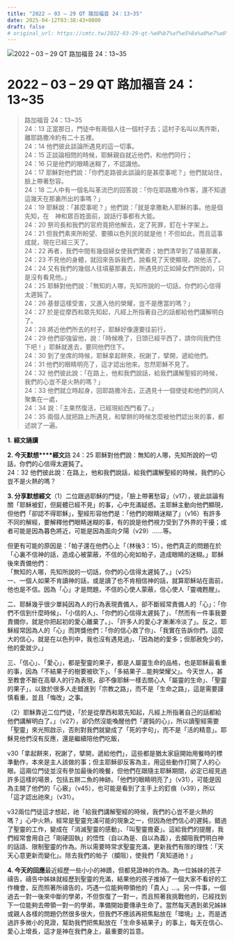 ```yaml
---
title: "2022 – 03 – 29 QT 路加福音 24：13~35"
date: 2025-04-12T03:38:43+0800
draft: false
# original_url: https://cmtc.tw/2022-03-29-qt-%e8%b7%af%e5%8a%a0%e7%a6%8f%e9%9f%b3-24%ef%bc%9a1335
---
```


![2022 – 03 – 29 QT 路加福音 24：13~35](/images/qt.jpg   "2022 – 03 – 29 QT 路加福音 24：13~35")

# 2022 – 03 – 29 QT 路加福音 24：13~35

> 路加福音 24：13~35  
> 24：13 正當那日，門徒中有兩個人往一個村子去；這村子名叫以馬忤斯，離耶路撒冷約有二十五裡。  
> 24：14 他們彼此談論所遇見的這一切事。  
> 24：15 正談論相問的時候，耶穌親自就近他們，和他們同行；  
> 24：16 只是他們的眼睛迷糊了，不認識他。  
> 24：17 耶穌對他們說：「你們走路彼此談論的是甚麼事呢？」他們就站住，臉上帶著愁容。  
> 24：18 二人中有一個名叫革流巴的回答說：「你在耶路撒冷作客，還不知道這幾天在那裏所出的事嗎？」  
> 24：19 耶穌說：「甚麼事呢？」他們說：「就是拿撒勒人耶穌的事。他是個先知，在　神和眾百姓面前，說話行事都有大能。  
> 24：20 祭司長和我們的官府竟把他解去，定了死罪，釘在十字架上。  
> 24：21 但我們素來所盼望、要贖以色列民的就是他！不但如此，而且這事成就，現在已經三天了。  
> 24：22 再者，我們中間有幾個婦女使我們驚奇；她們清早到了墳墓那裏，  
> 24：23 不見他的身體，就回來告訴我們，說看見了天使顯現，說他活了。  
> 24：24 又有我們的幾個人往墳墓那裏去，所遇見的正如婦女們所說的，只是沒有看見他。」  
> 24：25 耶穌對他們說：「無知的人哪，先知所說的一切話，你們的心信得太遲鈍了。  
> 24：26 基督這樣受害，又進入他的榮耀，豈不是應當的嗎？」  
> 24：27 於是從摩西和眾先知起，凡經上所指著自己的話都給他們講解明白了。  
> 24：28 將近他們所去的村子，耶穌好像還要往前行，  
> 24：29 他們卻強留他，說：「時候晚了，日頭已經平西了，請你同我們住下吧！」耶穌就進去，要同他們住下。  
> 24：30 到了坐席的時候，耶穌拿起餅來，祝謝了，擘開，遞給他們。  
> 24：31 他們的眼睛明亮了，這才認出他來。忽然耶穌不見了。  
> 24：32 他們彼此說：「在路上，他和我們說話，給我們講解聖經的時候，我們的心豈不是火熱的嗎？」  
> 24：33 他們就立時起身，回耶路撒冷去，正遇見十一個使徒和他們的同人聚集在一處，  
> 24：34 說：「主果然復活，已經現給西門看了。」  
> 24：35 兩個人就把路上所遇見，和擘餅的時候怎麼被他們認出來的事，都述說了一遍。

**1.** **經文誦讀**

**2. 今天默想****經文**路 24：25 耶穌對他們說：無知的人哪，先知所說的一切話，你們的心信得太遲鈍了。  
24：32 他們彼此說：在路上，他和我們說話，給我們講解聖經的時候，我們的心豈不是火熱的嗎？

**3. 分享默想經文**（1）二位跟過耶穌的門徒，「臉上帶著愁容」（v17），彼此談論有關「耶穌被釘，但屍體已經不見」的事，心中充滿疑惑。主耶穌主動向他們顯現，但他們「卻認不得耶穌」，聖經形容他們是：「他們的眼睛迷糊了」（v16）有許多不同的解經，要解釋他們眼睛迷糊的事，有的說是他們視力受到了外界的干擾；或者可能是因為暮色將近，可能是因為面向夕陽（v29）……等。

但更有可能的原因是：「帕子還在他們心上「（林後3：15），他們真正的問題在於「心裏不信神的話，造成心被蒙蔽，不信的心宛如帕子，造成眼睛的迷糊。」耶穌後來責備他們：  
「無知的人哪，先知所說的一切話，你們的心信得太遲鈍了。」（v25）  
一、一個人如果不肯讀神的話，或是讀了也不肯相信神的話，就算耶穌站在面前，他也是不信。因為「心」才是問題，不信的心使人蒙蔽，信心使人「靈魂甦醒」。

二、耶穌幾乎很少單純因為人的行為表現責備人，卻不斷經常責備人的「心」：「你們不信到什麼時候」、「小信的人」、「你們的心信得太遲鈍了」、「然而有一件事我要責備你，就是你把起初的愛心離棄了。」、「許多人的愛心才漸漸冷淡了」。反之，耶穌經常因為人的「心」而誇獎他們：「你的信心救了你」、「我實在告訴你們，這麼大的信心，就是在以色列中，我也沒有遇見過」、「因為她的愛多；但那赦免少的，他的愛就少。」

三、「信心」、「愛心」，都是聖靈的果子，都是人屬靈生命的品格，也是耶穌最看重的事，因為「不結果子的樹要被砍下」、「多結果子…能夠榮耀父」。今天世人，甚至教會不斷在高舉人的行為表現，卻不像耶穌一樣去關心人「屬靈的生命」、「聖靈的果子」，以致於很多人走錯進到「宗教之路」，而不是「生命之路」，這是需要謹慎看重，並且「悔改」之事。

（2）耶穌靠近二位門徒，「於是從摩西和眾先知起，凡經上所指著自己的話都給他們講解明白了。」（v27），卻仍然沒能喚醒他們「遲鈍的心」，所以讀聖經需要「聖靈」來光照啟示，否則對我們就變成了「死的字句」，而不是「活的精意」。耶穌見他們沒有反應，還是繼續陪他們吃飯，

v30「拿起餅來，祝謝了，擘開，遞給他們」，這些都是猶太家庭開始用餐時的標準動作，本來是主人該做的事；但主耶穌卻反客為主，用這些動作打開了人的心眼。這兩位門徒並沒有參加最後的晚餐，但他們在跟隨主耶穌期間，必定已經見過許多這樣的場景，包括五餅二魚的神跡。「他們的眼睛明亮了」（v31），可能是因為主開了他們的「心竅」（v45），也可能是看到了主手上的釘痕（v39），所以「這才認出祂來」（v31）。

v32兩位門徒這才想起，祂「給我們講解聖經的時候，我們的心豈不是火熱的嗎？」心中火熱，經常是聖靈充滿可能的現象之一，但因為他們信心的遲鈍，錯過了聖靈的工作，變成在「消滅聖靈的感動」、「叫聖靈擔憂」。這給我們的提醒，我們經常會用自己「剛硬固執」的悟性（自以為是、自以為義），去攔阻我們明白神的話語、限制聖靈的作為。所以需要時常求聖靈充滿，更新我們有限的理性：「天天心意更新而變化」。除去我們的帕子（攔阻），使我們「真知道祂！」

**4. 今天的回應**最近經歷一些小小的神蹟，但都見證神的作為。為一位姊妹的孩子禱告，禱告中姊妹就經歷到聖靈的充滿，結果他的孩子推掉了一個大家不看好的工作機會，反而照著所禱告的，巧遇一位能夠帶領他的「貴人」…。另一件事，一個過去一對一後來中斷的學弟，不但恢復了一對一，而且照著我挑戰他的，已經找到下一位能夠去帶領一對一的學弟，準備開始要傳承生命了。當然每天遇到弟兄姊妹或親人各樣的問題仍然很多很大，但我們不應該再把焦點放在「環境」上，而是透過許多微小的見證，幫助我們把焦點放在「生命多結果子」的事上，每天在信心、愛心上增長，這才是神在我們身上，最重要的旨意。